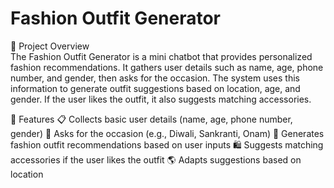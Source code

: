 # Fashion Outfit Generator
📌 Project Overview<br>
The Fashion Outfit Generator is a mini chatbot that provides personalized fashion recommendations. It gathers user details such as name, age, phone number, and gender, then asks for the occasion. The system uses this information to generate outfit suggestions based on location, age, and gender. If the user likes the outfit, it also suggests matching accessories.

🎯 Features
📋 Collects basic user details (name, age, phone number, gender)
🎉 Asks for the occasion (e.g., Diwali, Sankranti, Onam)
👗 Generates fashion outfit recommendations based on user inputs
🛍️ Suggests matching accessories if the user likes the outfit
🌎 Adapts suggestions based on location
